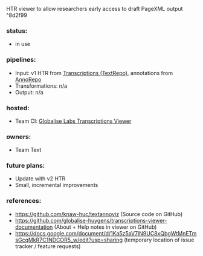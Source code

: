 HTR viewer to allow researchers early access to draft PageXML output ^8d2f99

### status:

- in use

### pipelines:

- Input: v1 HTR from [Transcriptions (TextRepo)](Transcriptions%20(TextRepo).md), annotations from [AnnoRepo](Annotations%20(AnnoRepo).md)
- Transformations: n/a
- Output: n/a

### hosted:

- Team CI: [Globalise Labs Transcriptions Viewer](https://transcriptions.globalise.huygens.knaw.nl)

### owners:

- Team Text

### future plans:  

- Update with v2 HTR
- Small, incremental improvements

### references:

- https://github.com/knaw-huc/textannoviz (Source code on GitHub)
- https://github.com/globalise-huygens/transcriptions-viewer-documentation (About + Help notes in viewer on GitHub)
- https://docs.google.com/document/d/1Ka5z5aV7lN9UC8xQbgWtMnETmsGcqMkR7C1NDCOR5_w/edit?usp=sharing (temporary location of issue tracker / feature requests)